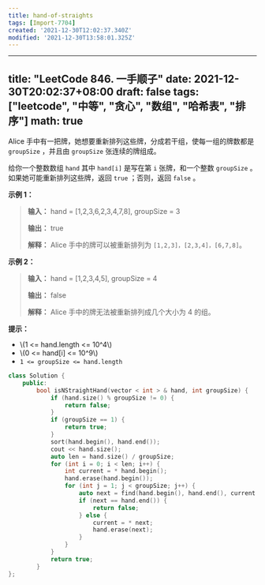 ```yaml
---
title: hand-of-straights
tags: [Import-7704]
created: '2021-12-30T12:02:37.340Z'
modified: '2021-12-30T13:58:01.325Z'
---
```


---
title: "LeetCode 846. 一手顺子"
date: 2021-12-30T20:02:37+08:00
draft: false
tags: ["leetcode", "中等", "贪心", "数组", "哈希表", "排序"]
math: true
---

Alice 手中有一把牌，她想要重新排列这些牌，分成若干组，使每一组的牌数都是 `groupSize` ，并且由 `groupSize` 张连续的牌组成。

给你一个整数数组 `hand` 其中 `hand[i]` 是写在第 `i` 张牌，和一个整数 `groupSize` 。如果她可能重新排列这些牌，返回 `true` ；否则，返回 `false` 。

<!--more-->

**示例 1：**

> **输入：** hand = [1,2,3,6,2,3,4,7,8], groupSize = 3
> 
> **输出：** true
> 
> **解释：** Alice 手中的牌可以被重新排列为 `[1,2,3]，[2,3,4]，[6,7,8]`。

**示例 2：**

> **输入：** hand = [1,2,3,4,5], groupSize = 4
> 
> **输出：** false
> 
> **解释：** Alice 手中的牌无法被重新排列成几个大小为 4 的组。

**提示：**

- \\(1 <= hand.length <= 10^4\\)
- \\(0 <= hand[i] <= 10^9\\)
- `1 <= groupSize <= hand.length`

```cpp
class Solution {
    public:
        bool isNStraightHand(vector < int > & hand, int groupSize) {
            if (hand.size() % groupSize != 0) {
                return false;
            }
            if (groupSize == 1) {
                return true;
            }
            sort(hand.begin(), hand.end());
            cout << hand.size();
            auto len = hand.size() / groupSize;
            for (int i = 0; i < len; i++) {
                int current = * hand.begin();
                hand.erase(hand.begin());
                for (int j = 1; j < groupSize; j++) {
                    auto next = find(hand.begin(), hand.end(), current + 1);
                    if (next == hand.end()) {
                        return false;
                    } else {
                        current = * next;
                        hand.erase(next);
                    }
                }
            }
            return true;
        }
};
```
